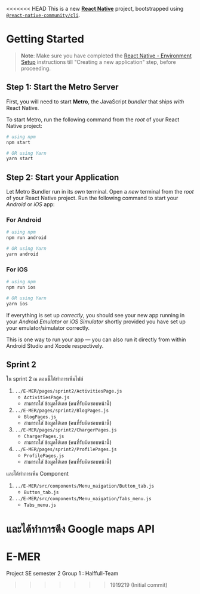 <<<<<<< HEAD
This is a new [**React Native**](https://reactnative.dev) project, bootstrapped using [`@react-native-community/cli`](https://github.com/react-native-community/cli).

# Getting Started

>**Note**: Make sure you have completed the [React Native - Environment Setup](https://reactnative.dev/docs/environment-setup) instructions till "Creating a new application" step, before proceeding.

## Step 1: Start the Metro Server

First, you will need to start **Metro**, the JavaScript _bundler_ that ships _with_ React Native.

To start Metro, run the following command from the _root_ of your React Native project:

```bash
# using npm
npm start

# OR using Yarn
yarn start
```

## Step 2: Start your Application

Let Metro Bundler run in its _own_ terminal. Open a _new_ terminal from the _root_ of your React Native project. Run the following command to start your _Android_ or _iOS_ app:

### For Android

```bash
# using npm
npm run android

# OR using Yarn
yarn android
```

### For iOS

```bash
# using npm
npm run ios

# OR using Yarn
yarn ios
```

If everything is set up _correctly_, you should see your new app running in your _Android Emulator_ or _iOS Simulator_ shortly provided you have set up your emulator/simulator correctly.

This is one way to run your app — you can also run it directly from within Android Studio and Xcode respectively.

## Sprint 2 

ใน sprint 2 ณ ตอนนี้ได้ทำการเพิ่มไฟล์
1. `../E-MER/pages/sprint2/ActivitiesPage.js`
   * `ActivitiesPage.js`
   - สามารถใส่ ข้อมูลได้เลย (คนที่รับผิดชอบหน้านี้)
2. `../E-MER/pages/sprint2/BlogPages.js`
   * `BlogPages.js`
   - สามารถใส่ ข้อมูลได้เลย (คนที่รับผิดชอบหน้านี้)
3. `../E-MER/pages/sprint2/ChargerPages.js`
   * `ChargerPages.js`
   - สามารถใส่ ข้อมูลได้เลย (คนที่รับผิดชอบหน้านี้)
4. `../E-MER/pages/sprint2/ProfilePages.js`
   * `ProfilePages.js`
   - สามารถใส่ ข้อมูลได้เลย (คนที่รับผิดชอบหน้านี้)

และได้ทำการเพิ่ม Component
1. `../E-MER/src/components/Menu_naigation/Button_tab.js`
   * `Button_tab.js`
2. `../E-MER/src/components/Menu_naigation/Tabs_menu.js`
   * `Tabs_menu.js`


และได้ทำการดึง Google maps API
=======
# E-MER
Project SE semester 2 Group 1 : Halffull-Team 
>>>>>>> 1919219 (Initial commit)
